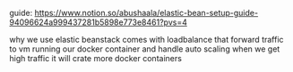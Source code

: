 guide: https://www.notion.so/abushaala/elastic-bean-setup-guide-94096624a999437281b5898e773e8461?pvs=4

why we use elastic beanstack
comes with loadbalance that forward traffic to vm running our docker container
and handle auto scaling when we get high traffic it will crate more docker containers
